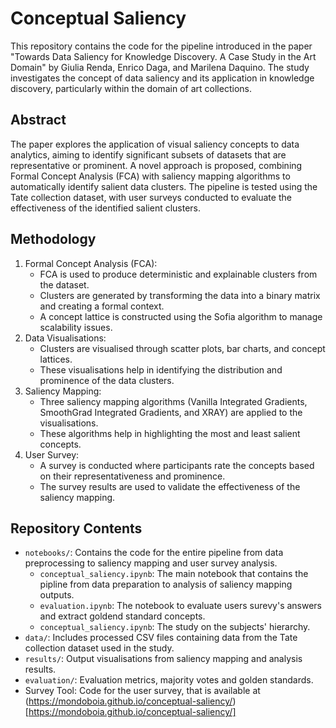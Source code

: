 # Conceptual Saliency

This repository contains the code for the pipeline introduced in the paper "Towards Data Saliency for Knowledge Discovery. A Case Study in the Art Domain" by Giulia Renda, Enrico Daga, and Marilena Daquino. The study investigates the concept of data saliency and its application in knowledge discovery, particularly within the domain of art collections.

## Abstract

The paper explores the application of visual saliency concepts to data analytics, aiming to identify significant subsets of datasets that are representative or prominent. A novel approach is proposed, combining Formal Concept Analysis (FCA) with saliency mapping algorithms to automatically identify salient data clusters. The pipeline is tested using the Tate collection dataset, with user surveys conducted to evaluate the effectiveness of the identified salient clusters.

## Methodology
1. Formal Concept Analysis (FCA):
   - FCA is used to produce deterministic and explainable clusters from the dataset.
   - Clusters are generated by transforming the data into a binary matrix and creating a formal context.
   - A concept lattice is constructed using the Sofia algorithm to manage scalability issues.
2. Data Visualisations:
   - Clusters are visualised through scatter plots, bar charts, and concept lattices.
   - These visualisations help in identifying the distribution and prominence of the data clusters.
3. Saliency Mapping:
   - Three saliency mapping algorithms (Vanilla Integrated Gradients, SmoothGrad Integrated Gradients, and XRAY) are applied to the visualisations.
   - These algorithms help in highlighting the most and least salient concepts.
4. User Survey:
   - A survey is conducted where participants rate the concepts based on their representativeness and prominence.
   - The survey results are used to validate the effectiveness of the saliency mapping.

## Repository Contents

- `notebooks/`: Contains the code for the entire pipeline from data preprocessing to saliency mapping and user survey analysis.
  - `conceptual_saliency.ipynb`: The main notebook that contains the pipline from data preparation to analysis of saliency mapping outputs.
  - `evaluation.ipynb`: The notebook to evaluate users surevy's answers and extract goldend standard concepts.
  - `conceptual_saliency.ipynb`: The study on the subjects' hierarchy.
- `data/`: Includes processed CSV files containing data from the Tate collection dataset used in the study.
- `results/`: Output visualisations from saliency mapping and analysis results.
- `evaluation/`: Evaluation metrics, majority votes and golden standards.
- Survey Tool: Code for the user survey, that is available at (https://mondoboia.github.io/conceptual-saliency/)[https://mondoboia.github.io/conceptual-saliency/]
